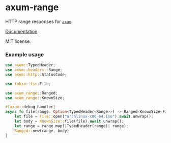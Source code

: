 # axum-range

HTTP range responses for [`axum`][1].

[Documentation][2].

MIT license.

### Example usage

```rust
use axum::TypedHeader;
use axum::headers::Range;
use axum::http::StatusCode;

use tokio::fs::File;

use axum_range::Ranged;
use axum_range::KnownSize;

#[axum::debug_handler]
async fn file(range: Option<TypedHeader<Range>>) -> Ranged<KnownSize<File>> {
    let file = File::open("archlinux-x86_64.iso").await.unwrap();
    let body = KnownSize::file(file).await.unwrap();
    let range = range.map(|TypedHeader(range)| range);
    Ranged::new(range, body)
}
```

[1]: https://docs.rs/axum
[2]: https://docs.rs/axum-range
